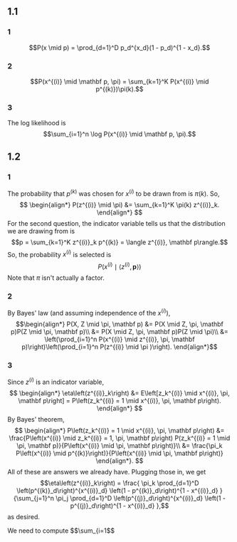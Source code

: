 ## 1.1
### 1
$$P(x \mid p) = \prod_{d=1}^D p_d^{x_d}(1 - p_d)^{1 - x_d}.$$
### 2
$$P(x^{(i)} \mid \mathbf p, \pi) = \sum_{k=1}^K P(x^{(i)} \mid p^{(k)})\pi(k).$$
### 3
The log likelihood is
$$\sum_{i=1}^n \log P(x^{(i)} \mid \mathbf p, \pi).$$
## 1.2
### 1
The probability that $p^{(k)}$ was chosen for $x^{(i)}$ to be drawn from is $\pi(k)$.  So,
$$
\begin{align*}
P(z^{(i)} \mid \pi) &= \sum_{k=1}^K \pi(k) z^{(i)}_k.
\end{align*}
$$
For the second question, the indicator variable tells us that the distribution we are drawing from is
$$p = \sum_{k=1}^K z^{(i)}_k p^{(k)} = \langle z^{(i)}, \mathbf p\rangle.$$
So, the probability $x^{(i)}$ is selected is
$$P\left(x^{(i)} \mid \langle z^{(i)}, \mathbf p\rangle\right)$$
Note that $\pi$ isn't actually a factor.

### 2
By Bayes' law (and assuming independence of the $x^{(i)}$),
$$\begin{align*}
P(X, Z \mid \pi, \mathbf p) &= P(X \mid Z, \pi, \mathbf p)P(Z \mid \pi, \mathbf p)\\
&= P(X \mid Z, \pi, \mathbf p)P(Z \mid \pi)\\
&= \left(\prod_{i=1}^n P(x^{(i)} \mid z^{(i)}, \pi, \mathbf p)\right)\left(\prod_{i=1}^n P(z^{(i)} \mid \pi )\right).
\end{align*}$$
### 3
Since $z^{(i)}$ is an indicator variable,
$$
\begin{align*}
\eta\left(z^{(i)}_k\right) &= E\left[z_k^{(i)} \mid x^{(i)}, \pi, \mathbf p\right] = P\left(z_k^{(i)} = 1 \mid x^{(i)}, \pi, \mathbf p\right).
\end{align*}
$$
By Bayes' theorem,
$$
\begin{align*}
P\left(z_k^{(i)} = 1 \mid x^{(i)}, \pi, \mathbf p\right) &= \frac{P\left(x^{(i)} \mid z_k^{(i)} = 1, \pi, \mathbf p\right) P(z_k^{(i)} = 1 \mid \pi, \mathbf p)}{P\left(x^{(i)} \mid \pi, \mathbf p\right)}\\
&= \frac{\pi_k P\left(x^{(i)} \mid p^{(k)}\right)}{P\left(x^{(i)} \mid \pi, \mathbf p\right)}
\end{align*}.
$$
All of these are answers we already have.  Plugging those in, we get
$$\eta\left(z^{(i)}_k\right) = \frac{
	\pi_k \prod_{d=1}^D
	\left(p^{(k)}_d\right)^{x^{(i)}_d}
	\left(1 - p^{(k)}_d\right)^{1 - x^{(i)}_d}
}{\sum_{j=1}^n
	\pi_j \prod_{d=1}^D
	\left(p^{(j)}_d\right)^{x^{(i)}_d}
	\left(1 - p^{(j)}_d\right)^{1 - x^{(i)}_d}
},$$
as desired.

We need to compute
$$\sum_{i=1$$